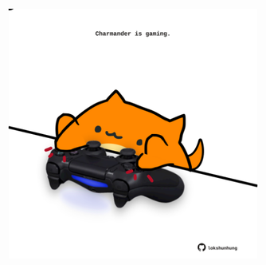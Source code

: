 <!-- built at 30/08/2024, 01:27:19 UTC -->
<p align="center">
  <img width="500" height="500" src="./ReadmeImage.svg">
</p>
